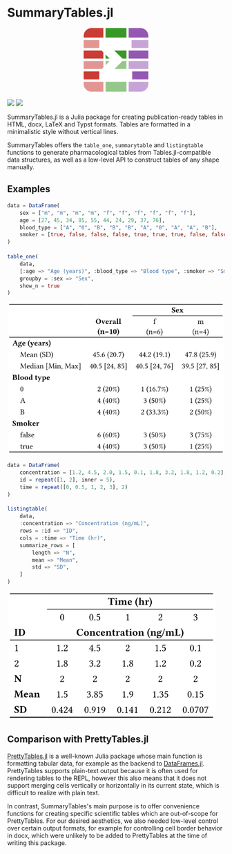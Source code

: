 # SummaryTables.jl

<div align="center">
    <picture>
      <img alt="SummaryTables.jl logo" 
        src="/docs/src/assets/logo.png" width="150">
    </picture>
</div>

[![][docs-stable-img]][docs-stable-url]
[![][docs-master-img]][docs-master-url]

[docs-stable-img]: https://img.shields.io/badge/Docs-Stable-lightgrey.svg
[docs-stable-url]: https://pumasai.github.io/SummaryTables.jl/stable/
[docs-master-img]: https://img.shields.io/badge/Docs-Dev-blue.svg
[docs-master-url]: https://pumasai.github.io/SummaryTables.jl/dev/

SummaryTables.jl is a Julia package for creating publication-ready tables in HTML, docx, LaTeX and Typst formats.
Tables are formatted in a minimalistic style without vertical lines.

SummaryTables offers the `table_one`, `summarytable` and `listingtable` functions to generate pharmacological tables from Tables.jl-compatible data structures, as well as a low-level API to construct tables of any shape manually.

## Examples

```julia
data = DataFrame(
    sex = ["m", "m", "m", "m", "f", "f", "f", "f", "f", "f"],
    age = [27, 45, 34, 85, 55, 44, 24, 29, 37, 76],
    blood_type = ["A", "0", "B", "B", "B", "A", "0", "A", "A", "B"],
    smoker = [true, false, false, false, true, true, true, false, false, false],
)

table_one(
    data,
    [:age => "Age (years)", :blood_type => "Blood type", :smoker => "Smoker"],
    groupby = :sex => "Sex",
    show_n = true
)
```

![](/_readme/table_one.svg)

```julia
data = DataFrame(
    concentration = [1.2, 4.5, 2.0, 1.5, 0.1, 1.8, 3.2, 1.8, 1.2, 0.2],
    id = repeat([1, 2], inner = 5),
    time = repeat([0, 0.5, 1, 2, 3], 2)
)

listingtable(
    data,
    :concentration => "Concentration (ng/mL)",
    rows = :id => "ID",
    cols = :time => "Time (hr)",
    summarize_rows = [
        length => "N",
        mean => "Mean",
        std => "SD",
    ]
)
```

![](/_readme/listingtable.svg)


## Comparison with PrettyTables.jl

[PrettyTables.jl](https://github.com/ronisbr/PrettyTables.jl/) is a well-known Julia package whose main function is formatting tabular data, for example as the backend to [DataFrames.jl](https://github.com/JuliaData/DataFrames.jl).
PrettyTables supports plain-text output because it is often used for rendering tables to the REPL, however this also means that it does not support merging cells vertically or horizontally in its current state, which is difficult to realize with plain text.

In contrast, SummaryTables's main purpose is to offer convenience functions for creating specific scientific tables which are out-of-scope for PrettyTables.
For our desired aesthetics, we also needed low-level control over certain output formats, for example for controlling cell border behavior in docx, which were unlikely to be added to PrettyTables at the time of writing this package.


